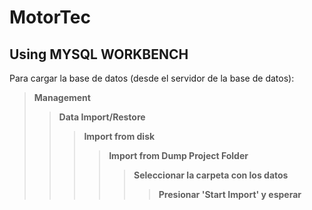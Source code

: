 # MotorTec

## Using MYSQL WORKBENCH

Para cargar la base de datos (desde el servidor de la base de datos):
> **Management**
>> **Data Import/Restore**
>>> **Import from disk**
>>>> **Import from Dump Project Folder**
>>>>> **Seleccionar la carpeta con los datos**
>>>>>> **Presionar 'Start Import' y esperar**
